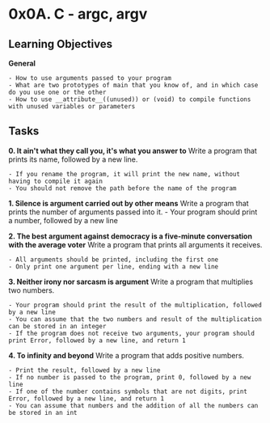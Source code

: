 # 0x0A. C - argc, argv

## Learning Objectives

**General**

    - How to use arguments passed to your program
    - What are two prototypes of main that you know of, and in which case do you use one or the other
    - How to use __attribute__((unused)) or (void) to compile functions with unused variables or parameters

## Tasks

**0. It ain't what they call you, it's what you answer to**
     Write a program that prints its name, followed by a new line.

    - If you rename the program, it will print the new name, without having to compile it again
    - You should not remove the path before the name of the program

**1. Silence is argument carried out by other means**
     Write a program that prints the number of arguments passed into it.
    - Your program should print a number, followed by a new line

**2. The best argument against democracy is a five-minute conversation with the average voter**
     Write a program that prints all arguments it receives.

    - All arguments should be printed, including the first one
    - Only print one argument per line, ending with a new line

**3. Neither irony nor sarcasm is argument**
     Write a program that multiplies two numbers.

    - Your program should print the result of the multiplication, followed by a new line
    - You can assume that the two numbers and result of the multiplication can be stored in an integer
    - If the program does not receive two arguments, your program should print Error, followed by a new line, and return 1

**4. To infinity and beyond**
     Write a program that adds positive numbers.

    - Print the result, followed by a new line
    - If no number is passed to the program, print 0, followed by a new line
    - If one of the number contains symbols that are not digits, print Error, followed by a new line, and return 1
    - You can assume that numbers and the addition of all the numbers can be stored in an int
